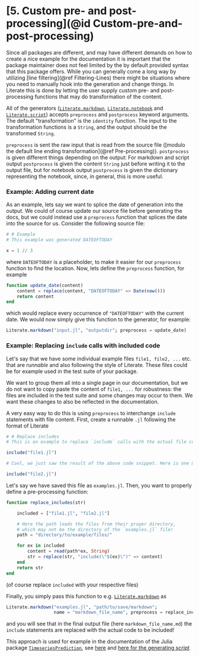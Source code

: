 # [**5.** Custom pre- and post-processing](@id Custom-pre-and-post-processing)

Since all packages are different, and may have different demands on how
to create a nice example for the documentation it is important that
the package maintainer does not feel limited by the by default provided syntax
that this package offers. While you can generally come a long way by utilizing
[line filtering](@ref Filtering-Lines) there might be situations where you need
to manually hook into the generation and change things. In Literate this
is done by letting the user supply custom pre- and post-processing functions
that may do transformation of the content.

All of the generators ([`Literate.markdown`](@ref), [`Literate.notebook`](@ref)
and [`Literate.script`](@ref)) accepts `preprocess` and `postprocess` keyword
arguments. The default "transformation" is the `identity` function. The input
to the transformation functions is a `String`, and the output should be the
transformed `String`.

`preprocess` is sent the raw input that is read from the source file ([modulo the
default line ending transformation](@ref Pre-processing)). `postprocess` is given
different things depending on the output: For markdown and script output `postprocess`
is given the content `String` just before writing it to the output file, but for
notebook output `postprocess` is given the dictionary representing the notebook,
since, in general, this is more useful.

### Example: Adding current date
As an example, lets say we want to splice the date of generation into the output.
We could of course update our source file before generating the docs, but we could
instead use a `preprocess` function that splices the date into the source for us.
Consider the following source file:
```julia
# # Example
# This example was generated DATEOFTODAY

x = 1 // 3
```
where `DATEOFTODAY` is a placeholder, to make it easier for our `preprocess` function
to find the location. Now, lets define the `preprocess` function, for example
```julia
function update_date(content)
    content = replace(content, "DATEOFTODAY" => Date(now()))
    return content
end
```
which would replace every occurrence of `"DATEOFTODAY"` with the current date. We would
now simply give this function to the generator, for example:
```julia
Literate.markdown("input.jl", "outputdir"; preprocess = update_date)
```

### Example: Replacing `include` calls with included code
Let's say that we have some individual example files `file1, file2, ...` etc.
that are _runnable_ and also following the style of Literate. These files could be for example used in the test suite of your package.

We want to group them all into a single page in our documentation, but we
do not want to copy paste the content of `file1, ...` for robustness: the files are included in the test suite and some changes may occur to them. We want these changes to also be reflected in the documentation.

A very easy way to do this is using `preprocess` to interchange `include` statements with file content. First, create a runnable `.jl` following the format of Literate
```julia
# # Replace includes
# This is an example to replace `include` calls with the actual file content.

include("file1.jl")

# Cool, we just saw the result of the above code snippet. Here is one more:

include("file2.jl")
```

Let's say we have saved this file as `examples.jl`.
Then, you want to properly define a pre-processing function:

```julia
function replace_includes(str)

    included = ["file1.jl", "file2.jl"]

    # Here the path loads the files from their proper directory,
    # which may not be the directory of the `examples.jl` file!
    path = "directory/to/example/files/"

    for ex in included
        content = read(path*ex, String)
        str = replace(str, "include(\"$(ex)\")" => content)
    end
    return str
end
```
(of course replace `included` with your respective files)

Finally, you simply pass this function to e.g. [`Literate.markdown`](@ref) as
```julia
Literate.markdown("examples.jl", "path/to/save/markdown";
                  name = "markdown_file_name", preprocess = replace_includes)
```
and you will see that in the final output file (here `markdown_file_name.md`) the `include`
statements are replaced with the actual code to be included!

This approach is used for example in the documentation of the Julia package [`TimeseriesPrediction`](https://github.com/JuliaDynamics/TimeseriesPrediction.jl), see [here](https://github.com/JuliaDynamics/DynamicalSystems.jl/blob/master/docs/src/tsprediction/stexamples.jl) and [here for the generating script](https://github.com/JuliaDynamics/DynamicalSystems.jl/blob/master/docs/make.jl#L11-L29)
